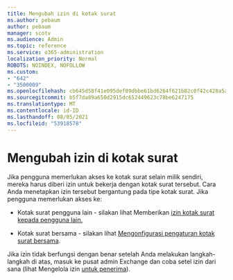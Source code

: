 ```yaml
---
title: Mengubah izin di kotak surat
ms.author: pebaum
author: pebaum
manager: scotv
ms.audience: Admin
ms.topic: reference
ms.service: o365-administration
localization_priority: Normal
ROBOTS: NOINDEX, NOFOLLOW
ms.custom:
- "642"
- "3500009"
ms.openlocfilehash: cb645d58f41e095def09dbbe61bd6264f621b82c0f42c428a5a88e702c0c950b
ms.sourcegitcommit: b5f7da89a650d2915dc652449623c78be6247175
ms.translationtype: MT
ms.contentlocale: id-ID
ms.lasthandoff: 08/05/2021
ms.locfileid: "53918578"
---
```

# <a name="changing-permissions-on-a-mailbox"></a>Mengubah izin di kotak surat

Jika pengguna memerlukan akses ke kotak surat selain milik sendiri, mereka harus diberi izin untuk bekerja dengan kotak surat tersebut. Cara Anda menetapkan izin tersebut bergantung pada tipe kotak surat. Jika pengguna memerlukan akses ke:
  
- Kotak surat pengguna lain - silakan lihat Memberikan [izin kotak surat kepada pengguna lain.](https://docs.microsoft.com/microsoft-365/admin/add-users/give-mailbox-permissions-to-another-user)
    
- Kotak surat bersama - silakan lihat [Mengonfigurasi pengaturan kotak surat bersama](https://docs.microsoft.com/microsoft-365/admin/email/configure-a-shared-mailbox#add-or-remove-members).
    
Jika izin tidak berfungsi dengan benar setelah Anda melakukan langkah-langkah di atas, masuk ke pusat admin Exchange dan coba setel izin dari sana (lihat Mengelola izin [untuk penerima](https://technet.microsoft.com/library/jj919240%28v=exchg.150%29.aspx)).
  
